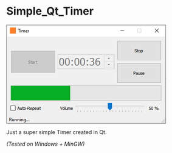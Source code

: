 # Simple_Qt_Timer

<img align="center" alt="Banner" src="doc/screenshot.png" /> 

Just a super simple Timer created in Qt.  

*(Tested on Windows + MinGW)*